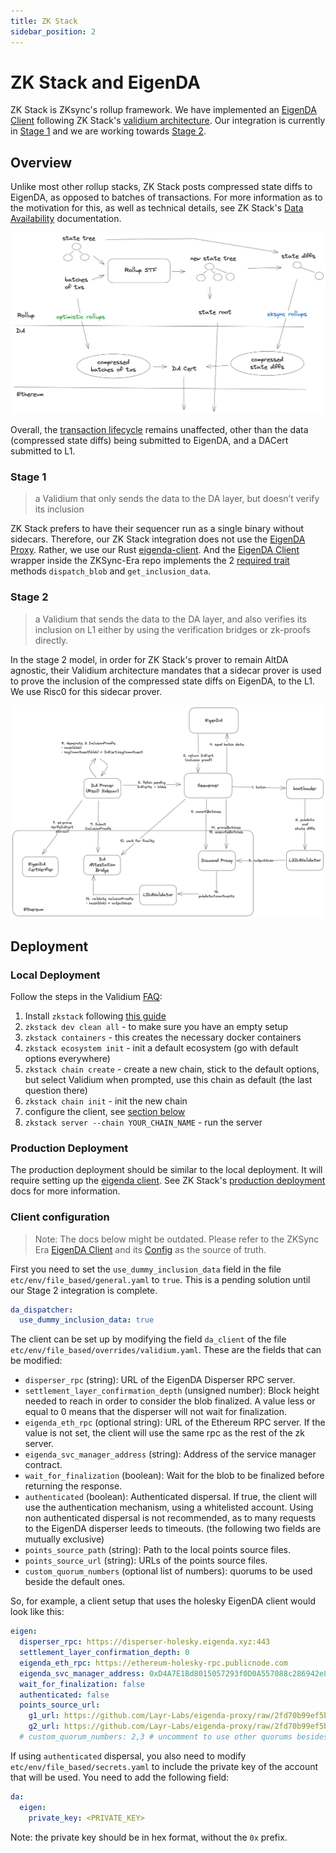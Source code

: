 ```yaml
---
title: ZK Stack
sidebar_position: 2
---
```

# ZK Stack and EigenDA

ZK Stack is ZKsync's rollup framework. We have implemented an [EigenDA Client](https://github.com/matter-labs/zksync-era/tree/main/core/node/da_clients/src/eigen) following ZK Stack's [validium architecture](https://docs.zksync.io/zk-stack/running/validium). Our integration is currently in [Stage 1](#stage-1) and we are working towards [Stage 2](#stage-2).

## Overview

Unlike most other rollup stacks, ZK Stack posts compressed state diffs to EigenDA, as opposed to batches of transactions. For more information as to the motivation for this, as well as technical details, see ZK Stack's [Data Availability](https://docs.zksync.io/zksync-protocol/rollup/data-availability) documentation.

<!-- Image source: https://app.excalidraw.com/s/1XPZRMVbRNH/1fYTKbI9b4H -->
![](../../../../static/img/integrations/zksync/batches-vs-state-diffs.png)

Overall, the [transaction lifecycle](https://docs.zksync.io/zksync-protocol/rollup/transaction-lifecycle) remains unaffected, other than the data (compressed state diffs) being submitted to EigenDA, and a DACert submitted to L1.

### Stage 1
> a Validium that only sends the data to the DA layer, but doesn’t verify its inclusion

ZK Stack prefers to have their sequencer run as a single binary without sidecars. Therefore, our ZK Stack integration does not use the [EigenDA Proxy](../../eigenda-proxy/eigenda-proxy.md). Rather, we use our Rust [eigenda-client](https://github.com/Layr-Labs/eigenda-client-rs). And the [EigenDA Client](https://github.com/matter-labs/zksync-era/tree/f05fffda72393fd86c752e88b7192cc8e0c30b68/core/node/da_clients/src/eigen) wrapper inside the ZKSync-Era repo implements the 2 [required trait](https://docs.zksync.io/zk-stack/running/validium#server-related-details) methods `dispatch_blob` and `get_inclusion_data`.

### Stage 2
> a Validium that sends the data to the DA layer, and also verifies its inclusion on L1 either by using the verification bridges or zk-proofs directly.

In the stage 2 model, in order for ZK Stack's prover to remain AltDA agnostic, their Validium architecture mandates that a sidecar prover is used to prove the inclusion of the compressed state diffs on EigenDA, to the L1. We use Risc0 for this sidecar prover.

<!-- Image source: https://app.excalidraw.com/s/1XPZRMVbRNH/9envZ9u54Sl -->
![](../../../../static/img/integrations/zksync/secure-integration-architecture.png)

## Deployment

### Local Deployment

Follow the steps in the Validium [FAQ](https://docs.zksync.io/zk-stack/running/validium#faq):
1. Install `zkstack` following [this guide](https://github.com/matter-labs/zksync-era/tree/main/zkstack_cli)
2. `zkstack dev clean all` - to make sure you have an empty setup
3. `zkstack containers` - this creates the necessary docker containers
4. `zkstack ecosystem init` - init a default ecosystem (go with default options everywhere)
5. `zkstack chain create` - create a new chain, stick to the default options, but select Validium when prompted, use this chain as default (the last question there)
6. `zkstack chain init` - init the new chain
7. configure the client, see [section below](#client-configuration)
8. `zkstack server --chain YOUR_CHAIN_NAME` - run the server

### Production Deployment

The production deployment should be similar to the local deployment. It will require setting up the [eigenda client](#client-configuration). See ZK Stack's [production deployment](https://docs.zksync.io/zk-stack/running/production) docs for more information.

### Client configuration

> Note: The docs below might be outdated. Please refer to the ZKSync Era [EigenDA Client](https://github.com/matter-labs/zksync-era/tree/main/core/node/da_clients/src/eigen) and its [Config](https://github.com/matter-labs/zksync-era/blob/main/core/lib/config/src/configs/da_client/eigen.rs) as the source of truth.

First you need to set the `use_dummy_inclusion_data` field in the file `etc/env/file_based/general.yaml` to `true`. This is a pending solution until our Stage 2 integration is complete.

```yaml
da_dispatcher:
  use_dummy_inclusion_data: true
```

The client can be set up by modifying the field `da_client` of the file `etc/env/file_based/overrides/validium.yaml`.
These are the fields that can be modified:

- `disperser_rpc` (string): URL of the EigenDA Disperser RPC server.
- `settlement_layer_confirmation_depth` (unsigned number): Block height needed to reach in order to consider the blob
  finalized. A value less or equal to 0 means that the disperser will not wait for finalization.
- `eigenda_eth_rpc` (optional string): URL of the Ethereum RPC server. If the value is not set, the client will use the
  same rpc as the rest of the zk server.
- `eigenda_svc_manager_address` (string): Address of the service manager contract.
- `wait_for_finalization` (boolean): Wait for the blob to be finalized before returning the response.
- `authenticated` (boolean): Authenticated dispersal. If true, the client will use the authentication mechanism, using a
  whitelisted account. Using non authenticated dispersal is not recommended, as to many requests to the EigenDA
  disperser leeds to timeouts. (the following two fields are mutually exclusive)
- `points_source_path` (string): Path to the local points source files.
- `points_source_url` (string): URLs of the points source files.
- `custom_quorum_numbers` (optional list of numbers): quorums to be used beside the default ones.

So, for example, a client setup that uses the holesky EigenDA client would look like this:

```yaml
eigen:
  disperser_rpc: https://disperser-holesky.eigenda.xyz:443
  settlement_layer_confirmation_depth: 0
  eigenda_eth_rpc: https://ethereum-holesky-rpc.publicnode.com
  eigenda_svc_manager_address: 0xD4A7E1Bd8015057293f0D0A557088c286942e84b
  wait_for_finalization: false
  authenticated: false
  points_source_url:
    g1_url: https://github.com/Layr-Labs/eigenda-proxy/raw/2fd70b99ef5bf137d7bbca3461cf9e1f2c899451/resources/g1.point
    g2_url: https://github.com/Layr-Labs/eigenda-proxy/raw/2fd70b99ef5bf137d7bbca3461cf9e1f2c899451/resources/g2.point.powerOf2
  # custom_quorum_numbers: 2,3 # uncomment to use other quorums besides defaults
```

If using `authenticated` dispersal, you also need to modify `etc/env/file_based/secrets.yaml` to include the private key
of the account that will be used. You need to add the following field:

```yaml
da:
  eigen:
    private_key: <PRIVATE_KEY>
```

Note: the private key should be in hex format, without the `0x` prefix.